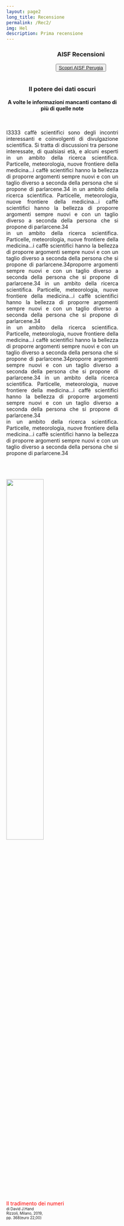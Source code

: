 ```yaml
---
layout: page2
long_title: Recensione
permalink: /Rec2/
img: Hel
description: Prima recensione
---
```

<head>
<meta name="viewport" content="width=device-width, initial-scale=1">
<style>
* {
  box-sizing: border-box;
}


.column {
  float: left;

  padding: 10px;

}
.left {
  width: 75%;
}

.right {
  width: 25%;
}


<meta name="viewport" content="width=device-width, initial-scale=1">
<link rel="stylesheet" href="https://cdnjs.cloudflare.com/ajax/libs/font-awesome/4.7.0/css/font-awesome.min.css">

</style>
</head>






<link rel="stylesheet" href="https://maxcdn.bootstrapcdn.com/font-awesome/4.7.0/css/font-awesome.min.css">


<!--<center><h2>Il potere dei Big Data</h2>
<img class="mySlides" src="/perugia/Slideshow/books/Book1.png" style="width:30%"><br>
<font color="red">Il tradimento dei numeri</font><br>
di David J.Hand<br>
Rizzoli, Milano, 2019,<br> -->

<center><h3> <b>AISF Recensioni</b></h3>

<button> <a href="/perugia"> Scopri AISF Perugia  </a></button></center>



<div class="row">
  <div class="column left">
    <center><h3><b>Il potere dei dati oscuri</b></h3>
    <h7><b>A volte le informazioni mancanti contano di più di quelle note </b></h7>
    </center><br><br>
    <p style="text-align: justify;">
    I3333 caffè scientifici  sono degli incontri interessanti e coinvolgenti di divulgazione scientifica.
    Si tratta di discussioni tra persone interessate, di qualsiasi età, e alcuni esperti
    in un ambito della ricerca scientifica. Particelle, meteorologia,
    nuove frontiere della medicina...i caffè scientifici hanno la bellezza
    di proporre argomenti sempre nuovi e con un taglio diverso a seconda della
    persona che si propone di parlarcene.34  in un ambito della ricerca scientifica. Particelle, meteorologia,
      nuove frontiere della medicina...i caffè scientifici hanno la bellezza
      di proporre argomenti sempre nuovi e con un taglio diverso a seconda della
      persona che si propone di parlarcene.34<br>  in un ambito della ricerca scientifica. Particelle, meteorologia,
        nuove frontiere della medicina...i caffè scientifici hanno la bellezza
        di proporre argomenti sempre nuovi e con un taglio diverso a seconda della
        persona che si propone di parlarcene.34proporre argomenti sempre nuovi e con un taglio diverso a seconda della
        persona che si propone di parlarcene.34  in un ambito della ricerca scientifica. Particelle, meteorologia,
          nuove frontiere della medicina...i caffè scientifici hanno la bellezza
          di proporre argomenti sempre nuovi e con un taglio diverso a seconda della
          persona che si propone di parlarcene.34<br>  in un ambito della ricerca scientifica. Particelle, meteorologia,
            nuove frontiere della medicina...i caffè scientifici hanno la bellezza
            di proporre argomenti sempre nuovi e con un taglio diverso a seconda della
            persona che si propone di parlarcene.34proporre argomenti sempre nuovi e con un taglio diverso a seconda della
            persona che si propone di parlarcene.34  in un ambito della ricerca scientifica. Particelle, meteorologia,
              nuove frontiere della medicina...i caffè scientifici hanno la bellezza
              di proporre argomenti sempre nuovi e con un taglio diverso a seconda della
              persona che si propone di parlarcene.34<br>  in un ambito della ricerca scientifica. Particelle, meteorologia,
                nuove frontiere della medicina...i caffè scientifici hanno la bellezza
                di proporre argomenti sempre nuovi e con un taglio diverso a seconda della
                persona che si propone di parlarcene.34<br><br><br></p>
</div>
  <div class="column right">
    <p>
    <img class="mySlides" src="/perugia/Slideshow/books/Book1.png" style="height:50%"><br>
    <font color="red">Il tradimento dei numeri</font><br>
<font size="0.7">
    di David J.Hand<br>
    Rizzoli, Milano, 2019,<br>
    pp. 368(euro 22,00)</font></p>
  </div>



</div>
